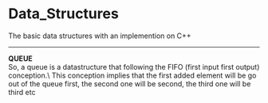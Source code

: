 # Data_Structures
The basic data structures with an implemention on C++
____
**QUEUE**\
So, a queue is a datastructure that following the FIFO (first input first output) conception.\\
This conception implies that the first added element will be go out of the queue first, the second one will be second, the third one will be third etc
